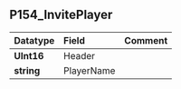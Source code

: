 ## P154\_InvitePlayer ##
| **Datatype** | **Field** | **Comment** |
|:-------------|:----------|:------------|
| **UInt16** | Header |  |
| **string** | PlayerName |  |